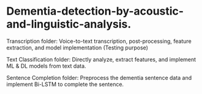 # Dementia-detection-by-acoustic-and-linguistic-analysis.

Transcription folder: Voice-to-text transcription, post-processing, feature extraction, and model implementation (Testing purpose)

Text Classification folder: Directly analyze, extract features, and implement ML & DL models from text data. 

Sentence Completion folder: Preprocess the dementia sentence data and implement Bi-LSTM to complete the sentence.
